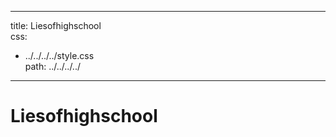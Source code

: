 
---
title: Liesofhighschool                                                        
css:
- ../../../../style.css                
path: ../../../../
---

# Liesofhighschool
        
